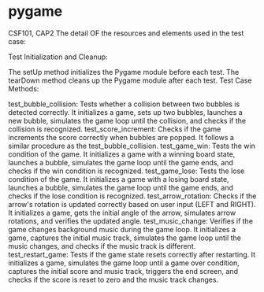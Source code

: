 # pygame
CSF101, CAP2
The detail OF the resources and elements used in the test case:

Test Initialization and Cleanup:

The setUp method initializes the Pygame module before each test.
The tearDown method cleans up the Pygame module after each test.
Test Case Methods:

test_bubble_collision: Tests whether a collision between two bubbles is detected correctly. It initializes a game, sets up two bubbles, launches a new bubble, simulates the game loop until the collision, and checks if the collision is recognized.
test_score_increment: Checks if the game increments the score correctly when bubbles are popped. It follows a similar procedure as the test_bubble_collision.
test_game_win: Tests the win condition of the game. It initializes a game with a winning board state, launches a bubble, simulates the game loop until the game ends, and checks if the win condition is recognized.
test_game_lose: Tests the lose condition of the game. It initializes a game with a losing board state, launches a bubble, simulates the game loop until the game ends, and checks if the lose condition is recognized.
test_arrow_rotation: Checks if the arrow's rotation is updated correctly based on user input (LEFT and RIGHT). It initializes a game, gets the initial angle of the arrow, simulates arrow rotations, and verifies the updated angle.
test_music_change: Verifies if the game changes background music during the game loop. It initializes a game, captures the initial music track, simulates the game loop until the music changes, and checks if the music track is different.
test_restart_game: Tests if the game state resets correctly after restarting. It initializes a game, simulates the game loop until a game over condition, captures the initial score and music track, triggers the end screen, and checks if the score is reset to zero and the music track changes.
